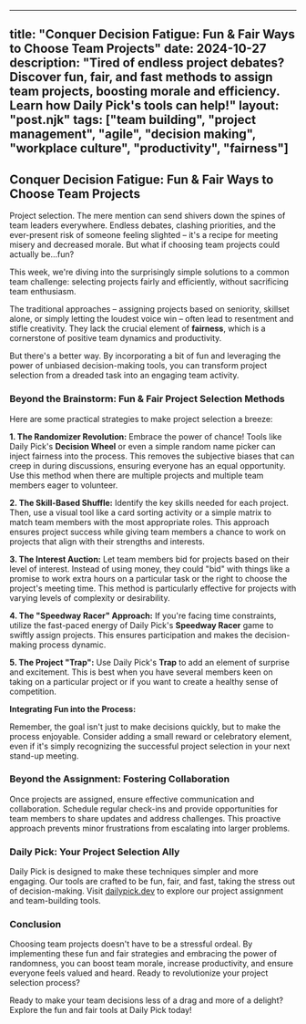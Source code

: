 
---
title: "Conquer Decision Fatigue: Fun & Fair Ways to Choose Team Projects"
date: 2024-10-27
description: "Tired of endless project debates?  Discover fun, fair, and fast methods to assign team projects, boosting morale and efficiency.  Learn how Daily Pick's tools can help!"
layout: "post.njk"
tags: ["team building", "project management", "agile", "decision making", "workplace culture", "productivity", "fairness"]
---

## Conquer Decision Fatigue: Fun & Fair Ways to Choose Team Projects

Project selection.  The mere mention can send shivers down the spines of team leaders everywhere.  Endless debates, clashing priorities, and the ever-present risk of someone feeling slighted – it's a recipe for meeting misery and decreased morale. But what if choosing team projects could actually be…fun?

This week, we're diving into the surprisingly simple solutions to a common team challenge: selecting projects fairly and efficiently, without sacrificing team enthusiasm.

The traditional approaches – assigning projects based on seniority, skillset alone, or simply letting the loudest voice win – often lead to resentment and stifle creativity. They lack the crucial element of **fairness**, which is a cornerstone of positive team dynamics and productivity.

But there's a better way.  By incorporating a bit of fun and leveraging the power of unbiased decision-making tools, you can transform project selection from a dreaded task into an engaging team activity.

### Beyond the Brainstorm: Fun & Fair Project Selection Methods

Here are some practical strategies to make project selection a breeze:

**1. The Randomizer Revolution:**  Embrace the power of chance!  Tools like Daily Pick's **Decision Wheel** or even a simple random name picker can inject fairness into the process.  This removes the subjective biases that can creep in during discussions, ensuring everyone has an equal opportunity.  Use this method when there are multiple projects and multiple team members eager to volunteer.

**2. The Skill-Based Shuffle:**  Identify the key skills needed for each project.  Then, use a visual tool like a card sorting activity or a simple matrix to match team members with the most appropriate roles.  This approach ensures project success while giving team members a chance to work on projects that align with their strengths and interests.

**3. The Interest Auction:**  Let team members bid for projects based on their level of interest.  Instead of using money, they could "bid" with things like a promise to work extra hours on a particular task or the right to choose the project's meeting time.  This method is particularly effective for projects with varying levels of complexity or desirability.

**4. The "Speedway Racer" Approach:** If you're facing time constraints, utilize the fast-paced energy of Daily Pick's **Speedway Racer** game to swiftly assign projects.  This ensures participation and makes the decision-making process dynamic.

**5.  The Project "Trap":**  Use Daily Pick's **Trap** to add an element of surprise and excitement.  This is best when you have several members keen on taking on a particular project or if you want to create a healthy sense of competition.

**Integrating Fun into the Process:**

Remember, the goal isn't just to make decisions quickly, but to make the process enjoyable.  Consider adding a small reward or celebratory element, even if it's simply recognizing the successful project selection in your next stand-up meeting.


###  Beyond the Assignment: Fostering Collaboration

Once projects are assigned, ensure effective communication and collaboration.  Schedule regular check-ins and provide opportunities for team members to share updates and address challenges. This proactive approach prevents minor frustrations from escalating into larger problems.

### Daily Pick: Your Project Selection Ally

Daily Pick is designed to make these techniques simpler and more engaging. Our tools are crafted to be fun, fair, and fast, taking the stress out of decision-making.  Visit [dailypick.dev](https://dailypick.dev) to explore our project assignment and team-building tools.


###  Conclusion

Choosing team projects doesn't have to be a stressful ordeal. By implementing these fun and fair strategies and embracing the power of randomness, you can boost team morale, increase productivity, and ensure everyone feels valued and heard. Ready to revolutionize your project selection process?

Ready to make your team decisions less of a drag and more of a delight? Explore the fun and fair tools at Daily Pick today!
